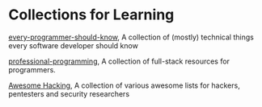# Collections for Learning

[every-programmer-should-know](https://github.com/mtdvio/every-programmer-should-know), A collection of (mostly) technical things every software developer should know

[professional-programming](https://github.com/charlax/professional-programming#professional-programming), A collection of full-stack resources for programmers. 

[Awesome Hacking](https://github.com/Hack-with-Github/Awesome-Hacking), A collection of various awesome lists for hackers, pentesters and security researchers 
